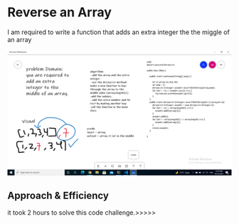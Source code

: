 # Reverse an Array
I am required to write a function that adds an extra integer the the miggle of an array 



![shift](./assets/code2.png)


## Approach & Efficiency

it took 2 hours to solve this code challenge.>>>>>